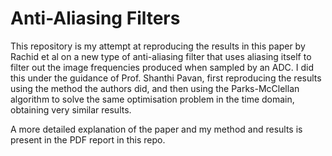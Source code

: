 # Anti-Aliasing Filters

This repository is my attempt at reproducing the results in this paper by Rachid et al on a new type of anti-aliasing filter that uses aliasing itself to filter out the image frequencies produced when sampled by an ADC. I did this under the guidance of Prof. Shanthi Pavan, first reproducing the results using the method the authors did, and then using the Parks-McClellan algorithm to solve the same optimisation problem in the time domain, obtaining very similar results. 

A more detailed explanation of the paper and my method and results is present in the PDF report in this repo. 
